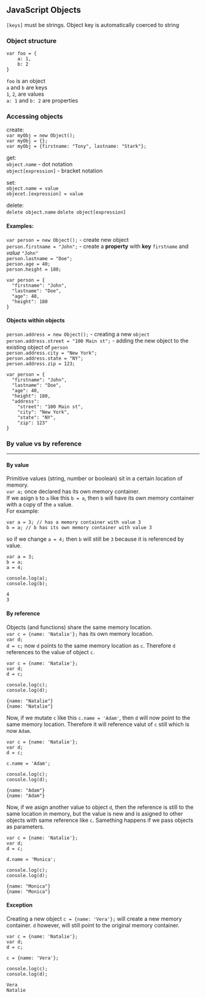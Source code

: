 ## JavaScript Objects

`[keys]` must be strings. Object key is automatically coerced to string

### Object structure

```
var foo = {
    a: 1,
    b: 2
}
```
`foo` is an object  
`a` and `b` are keys  
`1`, `2`, are values  
`a: 1` and `b: 2` are properties 

### Accessing objects

create:  
`var myObj = new Object();`  
`var myObj = {};`  
`var myObj = {firstname: "Tony", lastname: "Stark"};` 

get:  
`object.name` - dot notation  
`object[expression]` - bracket notation

set:  
`object.name = value`  
`objecet.[expression] = value`

delete:  
`delete object.name`
`delete object[expression]`

#### Examples:

`var person = new Object();` - create new object  
`person.firstname = "John";` - create a **property** with **key** `firstname` and *value* `"John"`  
`person.lastname = "Doe";`    
`person.age = 40;`    
`person.height = 180;`

```
var person = {
  "firstname": "John",
  "lastname": "Doe",
  "age": 40,
  "height": 180
}
```


#### Objects within objects

`person.address = new Object();` - creating a new `object`  
`person.address.street = "100 Main st";` - adding the new object to the existing object of `person`  
`person.address.city = "New York";`  
`person.address.state = "NY";`  
`person.address.zip = 123;`
```
var person = {
  "firstname": "John",
  "lastname": "Doe",
  "age": 40,
  "height": 180,
  "address":
    "street": "100 Main st",
    "city": "New York",
    "state": "NY",
    "zip": 123"
}
```

### By value vs by reference
---

#### By value
Primitive values (string, number or boolean) sit in a certain location of memory.  
`var a;` once declared has its own memory container.  
If we asign `b` to `a` like this `b = a`, then `b` will have its own memory container with a copy of the `a` value.  
For example:
```
var a = 3; // has a memory container with value 3  
b = a; // b has its own memory container with value 3
```
so if we change `a = 4;` then `b` will still be `3` because it is referenced by value.

```
var a = 3;
b = a;
a = 4;

console.log(a);
console.log(b);

4
3
```

#### By reference
Objects (and functions) share the same memory location.  
`var c = {name: 'Natalie'};` has its own memory location.  
`var d;`  
`d = c;` now `d` points to the same memory location as `c`. Therefore `d` references to the value of object `c`.  

```
var c = {name: 'Natalie'};
var d;
d = c;

console.log(c);
console.log(d);

{name: "Natalie"}
{name: "Natalie"}

```
Now, if we mutate `c` like this `c.name = 'Adam'`, then `d` will now point to the same memory location. Therefore it will reference valut of `c` still which is now `Adam`.
```
var c = {name: 'Natalie'};
var d;
d = c;

c.name = 'Adam';

console.log(c);
console.log(d);

{name: "Adam"}
{name: "Adam"}
```
Now, if we asign another value to object `d`, then the reference is still to the same location in memory, but the value is new and is asigned to other objects with same reference like `c`. Samething happens if we pass objects as parameters.
```
var c = {name: 'Natalie'};
var d;
d = c;

d.name = 'Monica';

console.log(c);
console.log(d);

{name: "Monica"}
{name: "Monica"}
```
#### Exception
Creating a new object `c = {name: 'Vera'};` will create a new memory container. `d` however, will still point to the original memory container.
```
var c = {name: 'Natalie'};
var d;
d = c;

c = {name: 'Vera'};

console.log(c);
console.log(d);

Vera
Natalie 
```